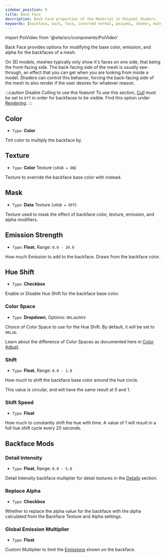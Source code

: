 ```yaml
---
sidebar_position: 8
title: Back Face
description: Back Face properties of the Material in Poiyomi Shaders.
keywords: [backface, back, face, inverted normal, poiyomi, shader, material]
---
```

import PoiVideo from '@site/src/components/PoiVideo'

Back Face provides options for modifying the base color, emission, and alpha for the backfaces of a mesh.

On 3D models, meshes typically only show it's faces on one side, that being the front-facing side. The back-facing side of the mesh is usually see-through, an effect that you can get when you are looking from inside a model. Shaders can control this behavior, forcing the back-facing side of the mesh to also render if the user desires for whatever reason.

:::caution Disable Culling to use this feature!
To use this section, [Cull](/docs/rendering/main.md#cull) must be set to `Off` in order for backfaces to be visible. Find this option under [Rendering](/docs/rendering/main.md).
:::

## Color

- `Type`: **Color**

Tint color to multiply the backface by.

## Texture

- `Type`: **Color** Texture (`sRGB = ON`)

Texture to override the backface base color with instead.

## Mask

- `Type`: **Data** Texture (`sRGB = OFF`)

Texture used to mask the effect of backface color, texture, emission, and alpha modifiers.

## Emission Strength

- `Type`: **Float**, Range: `0.0 - 20.0`

How much Emission to add to the backface. Draws from the backface color.

## Hue Shift

- `Type`: **Checkbox**

Enable or Disable Hue Shift for the backface base color.

### Color Space

- `Type`: **Dropdown**, Options: `OKLab`/`HSV`

Choice of Color Space to use for the Hue Shift. By default, it will be set to `OKLab`.

Learn about the difference of Color Spaces as documented here in [Color Adjust](/docs/color-and-normals/color-adjust.md#oklab-vs-hsv).

### Shift

- `Type`: **Float**, Range: `0.0 - 1.0`

How much to shift the backface base color around the hue circle. 

This value is circular, and will have the same result at 0 and 1. 

### Shift Speed

- `Type`: **Float**

How much to constantly shift the hue with time. A value of 1 will result in a full hue shift cycle every 20 seconds.

## Backface Mods

### Detail Intensity

- `Type`: **Float**, Range: `0.0 - 5.0`

Detail Intensity backface multiplier for detail textures in the [Details](/docs/color-and-normals/details.md) section.

### Replace Alpha

- `Type`: **Checkbox**

Whether to replace the alpha value for the backface with the alpha calculated from the Backface Texture and Alpha settings.

### Global Emission Multiplier

- `Type`: **Float**

Custom Multiplier to limit the [Emissions](/docs/special-fx/emission.md) shown on the backface.